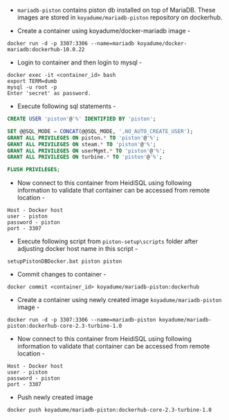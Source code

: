 * ```mariadb-piston``` contains piston db installed on top of MariaDB. These images are stored in ```koyadume/mariadb-piston``` repository on dockerhub. 

* Create a container using koyadume/docker-mariadb image -
```
docker run -d -p 3307:3306 --name=mariadb koyadume/docker-mariadb:dockerhub-10.0.22
```

* Login to container and then login to mysql -
```
docker exec -it <container_id> bash
export TERM=dumb
mysql -u root -p
Enter 'secret' as password.
```

* Execute following sql statements -
```sql
CREATE USER 'piston'@'%' IDENTIFIED BY 'piston';

SET @@SQL_MODE = CONCAT(@@SQL_MODE, ',NO_AUTO_CREATE_USER');
GRANT ALL PRIVILEGES ON piston.* TO 'piston'@'%';
GRANT ALL PRIVILEGES ON steam.* TO 'piston'@'%';
GRANT ALL PRIVILEGES ON userMgmt.* TO 'piston'@'%';
GRANT ALL PRIVILEGES ON turbine.* TO 'piston'@'%';

FLUSH PRIVILEGES;
```

* Now connect to this container from HeidiSQL using following information to validate that container can be accessed from remote location -
```
Host - Docker host
user - piston
password - piston
port - 3307
```

* Execute following script from ```piston-setup\scripts``` folder after adjusting docker host name in this script -
```
setupPistonDBDocker.bat piston piston
```

* Commit changes to container -
```
docker commit <container_id> koyadume/mariadb-piston:dockerhub
```

* Create a container using newly created image ```koyadume/mariadb-piston``` image -
```
docker run -d -p 3307:3306 --name=mariadb-piston koyadume/mariadb-piston:dockerhub-core-2.3-turbine-1.0
```

* Now connect to this container from HeidiSQL using following information to validate that container can be accessed from remote location -
```
Host - Docker host
user - piston
password - piston
port - 3307
```

* Push newly created image
```
docker push koyadume/mariadb-piston:dockerhub-core-2.3-turbine-1.0
```



